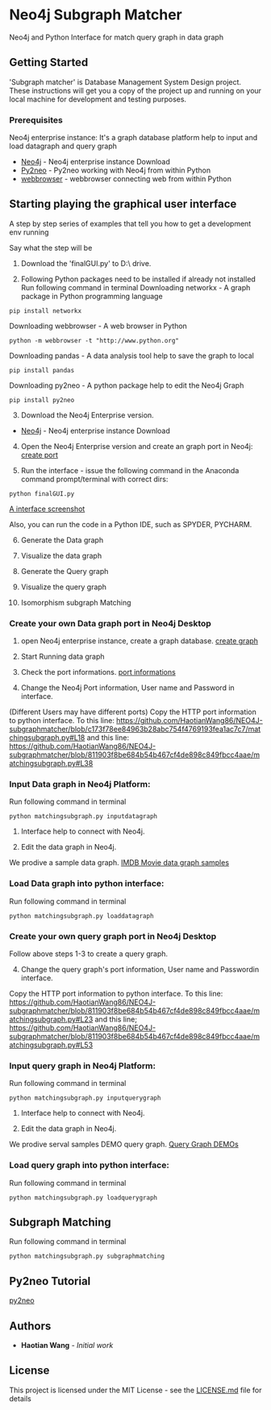 # Neo4j Subgraph Matcher

Neo4j and Python Interface for match query graph in data graph

## Getting Started

'Subgraph matcher' is Database Management System Design project. These instructions will get you a copy of the project up and running on your local machine for development and testing purposes. 

### Prerequisites

Neo4j enterprise instance: It's a graph database platform help to input and load datagraph and query graph
* [Neo4j](https://neo4j.com/download/) - Neo4j enterprise instance Download
* [Py2neo](https://pypi.org/project/py2neo/) - Py2neo working with Neo4j from within Python
* [webbrowser](https://docs.python.org/2/library/webbrowser.html) - webbrowser connecting web from within Python


## Starting playing the graphical user interface

A step by step series of examples that tell you how to get a development env running

Say what the step will be

1. Download the 'finalGUI.py' to D:\ drive. 

2. Following Python packages need to be installed if already not installed 
Run following command in terminal
Downloading networkx - A graph package in Python programming language
```
pip install networkx
```
Downloading webbrowser - A web browser in Python
```
python -m webbrowser -t "http://www.python.org"
```
Downloading pandas - A data analysis tool help to save the graph to local
```
pip install pandas 
```
Downloading py2neo - A python package help to edit the Neo4j Graph
```
pip install py2neo
```

3. Download the Neo4j Enterprise version.
* [Neo4j](https://neo4j.com/download/) - Neo4j enterprise instance Download

4. Open the Neo4j Enterprise version and create an graph port in Neo4j:
[create port](https://github.com/HaotianWang86/Neo4j-isomorphic-subgraph-matcher/blob/master/figures/neo4j.PNG)

5. Run the interface - issue the following command in the Anaconda command prompt/terminal with correct dirs:
```
python finalGUI.py
```
[A interface screenshot](https://github.com/HaotianWang86/Neo4j-isomorphic-subgraph-matcher/blob/master/figures/interface.PNG)

Also, you can run the code in a Python IDE, such as SPYDER, PYCHARM.

6. Generate the Data graph


7. Visualize the data graph


8. Generate the Query graph


9. Visualize the query graph


10. Isomorphism subgraph Matching

### Create your own Data graph port in Neo4j Desktop

1. open Neo4j enterprise instance, create a graph database. 
[create graph](https://github.com/HaotianWang86/NEO4J-subgraphmatcher/blob/master/fig/create%20graph.PNG)

2. Start Running data graph 

3. Check the port informations. [port informations](https://github.com/HaotianWang86/NEO4J-subgraphmatcher/blob/master/fig/HTTP%20port.PNG)

4. Change the Neo4j Port information, User name and Password in interface. 

(Different Users may have different ports)
Copy the HTTP port information to python interface. To this line:
https://github.com/HaotianWang86/NEO4J-subgraphmatcher/blob/c173f78ee84963b28abc754f4769193fea1ac7c7/matchingsubgraph.py#L18
and this line:
https://github.com/HaotianWang86/NEO4J-subgraphmatcher/blob/811903f8be684b54b467cf4de898c849fbcc4aae/matchingsubgraph.py#L38

### Input Data graph in Neo4j Platform:

Run following command in terminal
```
python matchingsubgraph.py inputdatagraph
```

1. Interface help to connect with Neo4j.

2. Edit the data graph in Neo4j.

We prodive a sample data graph.
[IMDB Movie data graph samples](https://github.com/HaotianWang86/NEO4J-subgraphmatcher/blob/master/samples/datagraph_samples/datagraph)

### Load Data graph into python interface:
Run following command in terminal
```
python matchingsubgraph.py loaddatagraph
```

### Create your own query graph port in Neo4j Desktop

Follow above steps 1-3 to create a query graph. 

4. Change the query graph's port information, User name and Passwordin interface.

Copy the HTTP port information to python interface. To this line:
https://github.com/HaotianWang86/NEO4J-subgraphmatcher/blob/811903f8be684b54b467cf4de898c849fbcc4aae/matchingsubgraph.py#L23
and this line;
https://github.com/HaotianWang86/NEO4J-subgraphmatcher/blob/811903f8be684b54b467cf4de898c849fbcc4aae/matchingsubgraph.py#L53

### Input query graph in Neo4j Platform:

Run following command in terminal
```
python matchingsubgraph.py inputquerygraph
```

1. Interface help to connect with Neo4j.

2. Edit the data graph in Neo4j.

We prodive serval samples DEMO query graph.
[Query Graph DEMOs](https://github.com/HaotianWang86/NEO4J-subgraphmatcher/blob/master/samples/querygraph_samples/querygraph_test)

### Load query graph into python interface:

Run following command in terminal
```
python matchingsubgraph.py loadquerygraph
```


## Subgraph Matching

Run following command in terminal
```
python matchingsubgraph.py subgraphmatching
```


## Py2neo Tutorial

[py2neo](https://nicolewhite.github.io/neo4j-jupyter/hello-world.html)


## Authors

* **Haotian Wang** - *Initial work* 

## License

This project is licensed under the MIT License - see the [LICENSE.md](LICENSE.md) file for details

